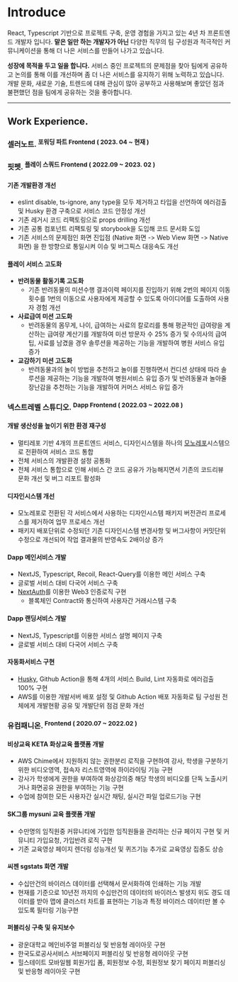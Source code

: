 # Introduce
React, Typescript 기반으로 프로젝트 구축, 운영 경험을 가지고 있는 4년 차 프론트엔드 개발자 입니다. **맡은 일만 하는 개발자가 아닌** 다양한 직무의 팀 구성원과 적극적인 커뮤니케이션을 통해 더 나은 서비스를 만들어 나가고 있습니다.

**성장에 목적을 두고 일을 합니다.** 서비스 중인 프로젝트의 문제점을 찾아 팀에게 공유하고 논의를 통해 이를 개선하며 좀 더 나은 서비스를 유지하기 위해 노력하고 있습니다. 개발 문화, 새로운 기술, 트렌드에 대해 관심이 많아 공부하고 사용해보며 좋았던 점과 불편했던 점을 팀에게 공유하는 것을 좋아합니다.

---

## Work Experience.
### 셀러노트. <sup>포워딩 파트 Frontend ( 2023. 04 ~ 현재 )</sup>

### 핏펫. <sup>플레이 스쿼드 Frontend ( 2022.09 ~ 2023. 02 )</sup>

#### 기존 개발환경 개선
- eslint disable, ts-ignore, any type을 모두 제거하고 타입을 선언하여 에러검출 및 Husky 환경 구축으로 서비스 코드 안정성 개선
- 기존 레거시 코드 리팩토링으로 props drilling 개선
- 기존 공통 컴포넌트 리팩토링 및 storybook을 도입해 코드 문서화 도입
- 기존 서비스의 문제점인 화면 진입점 (Native 화면 -> Web View 화면 -> Native 화면) 을 한 방향으로 통일시켜 이슈 및 버그픽스 대응속도 개선
#### 플레이 서비스 고도화
- **반려동물 활동기록 고도화**
    - 기존 반려동물의 미션수행 결과이력 페이지를 진입하기 위해 2번의 페이지 이동 횟수를 1번의 이동으로 사용자에게 제공할 수 있도록 아이디어를 도출하여 사용자 경험 개선
- **사료급여 미션 고도화**
    - 반려동물의 몸무게, 나이, 급여하는 사료의 칼로리를 통해 평균적인 급여량을 계산하는 급여량 계산기를 개발하여 미션 방문자 수 25% 증가 및 수의사의 급여팁, 사료를 남겼을 경우 솔루션을 제공하는 기능을 개발하여 병원 서비스 유입 증가
- **교감하기 미션 고도화**
    - 반려동물과의 놀이 방법을 추천하고 놀이를 진행하면서 컨디션 상태에 따라 솔루션을 제공하는 기능을 개발하여 병원서비스 유입 증가 및 반려동물과 놀아줄 장난감을 추천하는 기능을 개발하여 커머스 서비스 유입 증가

### 넥스트레벨 스튜디오. <sup>Dapp Frontend ( 2022.03 ~ 2022.08 )</sup>

#### 개발 생산성을 높이기 위한 환경 재구성
- 멀티레포 기반 4개의 프론트엔드 서비스, 디자인시스템을 하나의 [모노레포](https://turborepo.org/)시스템으로 전환하여 서비스 코드 통합
- 전체 서비스의 개발환경 설정 공통화
- 전체 서비스 통합으로 인해 서비스 간 코드 공유가 가능해지면서 기존의 코드리뷰 문화 개선 및 버그 리포트 활성화
#### 디자인시스템 개선
- 모노레포로 전환된 각 서비스에서 사용하는 디자인시스템 패키지 버전관리 프로세스를 제거하여 업무 프로세스 개선
- 패키지 배포단위로 수정되던 기존 디자인시스템 변경사항 및 버그사항이 커밋단위 수정으로 개선되어 작업 결과물의 반영속도 2배이상 증가
#### Dapp 메인서비스 개발
- NextJS, Typescript, Recoil, React-Query를 이용한 메인 서비스 구축
- 글로벌 서비스 대비 다국어 서비스 구축
- [NextAuth](https://next-auth.js.org/)를 이용한 Web3 인증로직 구현
    - 블록체인 Contract와 통신하여 사용자간 거래시스템 구축
#### Dapp 랜딩서비스 개발
- NextJS, Typescript를 이용한 서비스 설명 페이지 구축
- 글로벌 서비스 대비 다국어 서비스 구축
#### 자동화서비스 구현
- [Husky](https://typicode.github.io/husky/#/), Github Action을 통해 4개의 서비스 Build, Lint 자동화로 에러검출 100% 구현
- AWS를 이용한 개발서버 배포 설정 및 Github Action 배포 자동화로 팀 구성원 전체에게 개발현황 공유 및 개발단위 점검 문화 개선

### 유컴패니온. <sup>Frontend ( 2020.07 ~ 2022.02 )</sup>

#### 비상교육 KETA 화상교육 플랫폼 개발
- AWS Chime에서 지원하지 않는 권한분리 로직을 구현하여 강사, 학생을 구분하기 위한 비디오영역, 접속자 리스트영역에 하이라이팅 기능 구현
- 강사가 학생에게 권한을 부여하여 화상강의중 해당 학생의 비디오를 단독 노출시키거나 화면공유 권한을 부여하는 기능 구현
- 수업에 참여한 모든 사용자간 실시간 채팅, 실시간 파일 업로드기능 구현
#### SK그룹 mysuni 교육 플랫폼 개발
- 수만명의 임직원중 커뮤니티에 가입한 임직원들을 관리하는 신규 페이지 구현 및 커뮤니티 가입요청, 가입반려 로직 구현
- 기존 교육영상 페이지 렌더링 성능개선 및 퀴즈기능 추가로 교육영상 집중도 상승
#### 씨젠 sgstats 화면 개발
- 수십만건의 바이러스 데이터를 선택해서 문서화하여 인쇄하는 기능 개발
- 현재를 기준으로 10년전 까지의 수십만건의 데이터의 바이러스 발생지 위도 경도 데이터를 받아 맵에 클러스터 차트를 표현하는 기능과 특정 바이러스 데이터만 볼 수 있도록 필터링 기능구현
#### 퍼블리싱 구축 및 유지보수
- 광운대학교 메인비주얼 퍼블리싱 및 반응형 레이아웃 구현
- 한국도로공사서비스 서브페이지 퍼블리싱 및 반응형 레이아웃 구현
- 힐스테이트 모바일웹 회원가입 폼, 회원정보 수정, 회원정보 찾기 페이지 퍼블리싱 및 반응형 레이아웃 구현